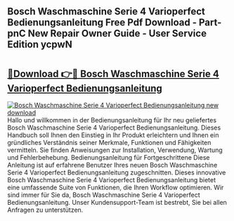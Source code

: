 ## Bosch Waschmaschine Serie 4 Varioperfect Bedienungsanleitung Free Pdf Download - Part-pnC New Repair Owner Guide - User Service Edition ycpwN

# <h2><a href="http://df1z13.blite.top/?on=Bosch+Waschmaschine+Serie+4+Varioperfect+Bedienungsanleitung">🔗Download 👉🔴 Bosch Waschmaschine Serie 4 Varioperfect Bedienungsanleitung</a></h2>

[![Bosch Waschmaschine Serie 4 Varioperfect Bedienungsanleitung new download](https://i.imgur.com/lujVjoI.png)](http://df1z13.blite.top/?on=Bosch+Waschmaschine+Serie+4+Varioperfect+Bedienungsanleitung)
Hallo und willkommen in der Bedienungsanleitung für Ihr neu geliefertes Bosch Waschmaschine Serie 4 Varioperfect Bedienungsanleitung. Dieses Handbuch soll Ihnen den Einstieg in Ihr Produkt erleichtern und Ihnen ein gründliches Verständnis seiner Merkmale, Funktionen und Fähigkeiten vermitteln. Sie finden Anweisungen zur Installation, Verwendung, Wartung und Fehlerbehebung. Bedienungsanleitung für Fortgeschrittene Diese Anleitung ist auf erfahrene Benutzer Ihres neuen Bosch Waschmaschine Serie 4 Varioperfect Bedienungsanleitung zugeschnitten. Dieses innovative Bosch Waschmaschine Serie 4 Varioperfect Bedienungsanleitung bietet eine umfassende Suite von Funktionen, die Ihren Workflow optimieren. Wir sind immer für Sie da, Bosch Waschmaschine Serie 4 Varioperfect Bedienungsanleitung. Unser Kundensupport-Team ist bestrebt, Sie bei allen Anfragen zu unterstützen.
